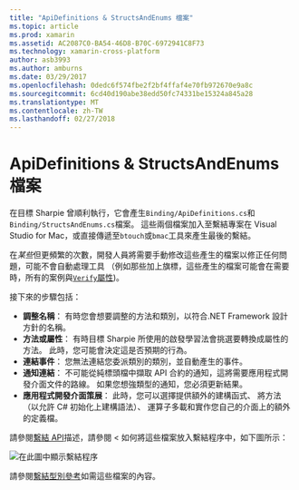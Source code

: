 ```yaml
---
title: "ApiDefinitions & StructsAndEnums 檔案"
ms.topic: article
ms.prod: xamarin
ms.assetid: AC2087C0-BA54-46D8-B70C-6972941C8F73
ms.technology: xamarin-cross-platform
author: asb3993
ms.author: amburns
ms.date: 03/29/2017
ms.openlocfilehash: 0dedc6f574fbe2f2bf4ffaf4e70fb972670e9a8c
ms.sourcegitcommit: 6cd40d190abe38edd50fc74331be15324a845a28
ms.translationtype: MT
ms.contentlocale: zh-TW
ms.lasthandoff: 02/27/2018
---
```

# <a name="apidefinitions--structsandenums-files"></a>ApiDefinitions & StructsAndEnums 檔案

在目標 Sharpie 曾順利執行，它會產生`Binding/ApiDefinitions.cs`和`Binding/StructsAndEnums.cs`檔案。
這些兩個檔案加入至繫結專案在 Visual Studio for Mac，或直接傳遞至`btouch`或`bmac`工具來產生最後的繫結。

在*某些*但更頻繁的次數，開發人員將需要手動修改這些產生的檔案以修正任何問題，可能不會自動處理工具 （例如那些加上旗標，這些產生的檔案可能會在需要時，所有的案例與[`Verify`屬性](~/cross-platform/macios/binding/objective-sharpie/platform/verify.md))。

接下來的步驟包括：

- **調整名稱**： 有時您會想要調整的方法和類別，以符合.NET Framework 設計方針的名稱。
- **方法或屬性**： 有時目標 Sharpie 所使用的啟發學習法會挑選要轉換成屬性的方法。 此時，您可能會決定這是否預期的行為。
- **連結事件**： 您無法連結您委派類別的類別，並自動產生的事件。
- **通知連結**： 不可能從純標頭檔中擷取 API 合約的通知，這將需要應用程式開發介面文件的路線。 如果您想強類型的通知，您必須更新結果。
- **應用程式開發介面策展**： 此時，您可以選擇提供額外的建構函式、 將方法 （以允許 C# 初始化上建構語法）、 運算子多載和實作您自己的介面上的額外的定義檔。

請參閱[繫結 API](~/cross-platform/macios/binding/objective-c-libraries.md)描述，請參閱 < 如何將這些檔案放入繫結程序中，如下圖所示：

![](apidefinitions-structsandenums-images/binding-flowchart.png "在此圖中顯示繫結程序")

請參閱[繫結型別參考](~/cross-platform/macios/binding/binding-types-reference.md)如需這些檔案的內容。

